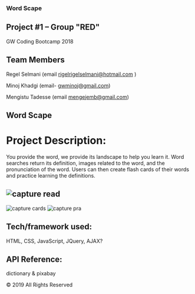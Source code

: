 ### Word Scape
## Project #1 – Group "RED"
GW Coding Bootcamp 2018

## Team Members
Regel Selmani (email rigelrigelselmani@hotmail.com )

Minoj Khadgi (email- gwminoj@gmail.com)

Mengistu Tadesse (email mengejemb@gmail.com)



## Word Scape
# Project Description:
You provide the word, we provide its landscape to help you learn it. Word searches return its definition, images related to the word, and the pronunciation of the word. Users can then create flash cards of their words and practice learning the definitions.

## ![capture read](https://user-images.githubusercontent.com/43070589/52600434-9f243d80-2e29-11e9-99ad-6c193e5bd7c4.PNG)
![capture cards](https://user-images.githubusercontent.com/43070589/52600439-a1869780-2e29-11e9-99cf-9807a0e702bb.PNG)
![capture pra](https://user-images.githubusercontent.com/43070589/52600444-a3e8f180-2e29-11e9-9a51-f65098c9b291.PNG)



## Tech/framework used:
HTML, CSS, JavaScript, JQuery, AJAX?


## API Reference:
dictionary & pixabay



© 2019 All Rights Reserved
